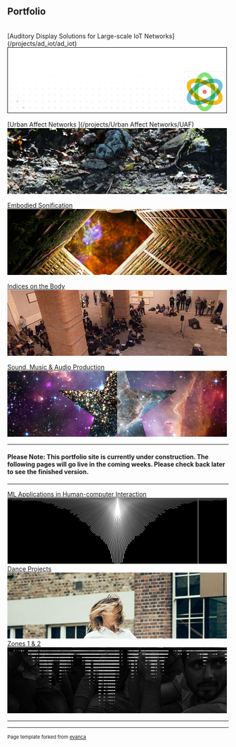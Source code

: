 ## Portfolio
<!-- //Use some ahref tags to make the images link across to the pages also -->
<br />
[Auditory Display Solutions for Large-scale IoT Networks](/projects/ad_iot/ad_iot)
<img src="images/tabs/ADIOTtab.png?raw=true"/>

[Urban Affect Networks ](/projects/Urban Affect Networks/UAF)
<img src="images/tabs/UAFtab.png?raw=true"/>

[Embodied Sonification](/projects/embodied_sonification/embodied_sonification)
<img src="images/tabs/HCtab.png?raw=true"/>

[Indices on the Body](/projects/indices/indices_audio)
<img src="images/tabs/JLNtab.png?raw=true"/>

[Sound, Music & Audio Production](/projects/Music/music)
<img src="images/tabs/STRtab.png?raw=true"/>

---
#### Please Note: This portfolio site is currently under construction. The following pages will go live in the coming weeks. Please check back later to see the finished version.
---

[ML Applications in Human-computer Interaction](/)
<img src="images/tabs/MLHCItab.png?raw=true"/>
[Dance Projects](/)
<img src="images/tabs/GPOtab.png?raw=true"/>
[Zones 1 & 2](/)
<img src="images/tabs/ZNStab.jpg?raw=true"/>


<!-- Below are the properly linked tabs. Make these available and delete others when portfolio is complete -->
<!--

[ML Applications in Human-computer Interaction](/projects/ML_HCI/ML_HCI)
<img src="images/tabs/MLHCItab.png?raw=true"/>


Legitimate Bodies Projects](/)
<img src="images/tabs/LBtab.jpg?raw=true"/>

[Auditory Display Solutions for Large-scale Internet of Things (IoT) Network ](/projects/ad_iot/ad_iot)
<img src="images/tabs/ADIOTtab.png?raw=true"/>

[Urban Affect Networks ](/projects/Urban Affect Networks/UAF)
<img src="images/tabs/UAFtab.png?raw=true"/>

[Embodied Sonification](/projects/embodied_sonification/embodied_sonification)
<img src="images/tabs/HCtab.png?raw=true"/>

[Indices on the Body](/projects/indices/indices_audio)
<img src="images/tabs/JLNtab.png?raw=true"/>

[Zones](/projects/embodied_sonification/embodied_sonification)
<img src="images/tabs/ZNStab.jpg?raw=true"/>

[Sound, Music & Audio Production](/projects/Music/music)
<img src="images/tabs/STRtab.png?raw=true"/>

[Embodied at the GPO](/projects/embodied_sonification/embodied_sonification)
<img src="images/tabs/GPOtab.png?raw=true"/>


[Legitimate Bodies Projects](/projects/Music/music)
<img src="images/tabs/LBtab.jpg?raw=true"/>

[ML Applications in Human-computer Interaction](/projects/Music/music)
<img src="images/tabs/STRtab.png?raw=true"/>
-->

---

---
<p style="font-size:11px">Page template forked from <a href="https://github.com/evanca/quick-portfolio">evanca</a></p>
<!-- Remove above link if you don't want to attibute -->
